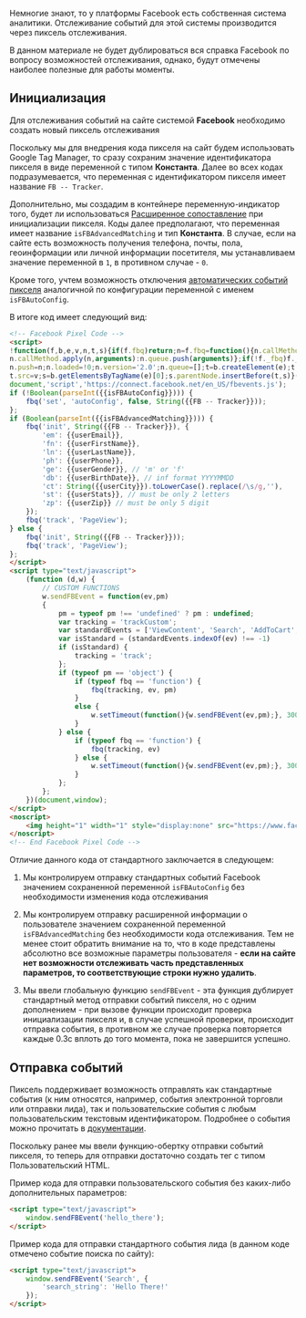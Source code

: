 Немногие знают, то у платформы Facebook есть собственная система аналитики. Отслеживание событий для этой системы производится через пиксель отслеживания. 

В данном материале не будет дублироваться вся справка Facebook по вопросу возможностей отслеживания, однако, будут отмечены наиболее полезные для работы моменты.


Инициализация
-------------


Для отслеживания событий на сайте системой **Facebook** необходимо создать новый пиксель отслеживания

Поскольку мы для внедрения кода пикселя на сайт будем использовать Google Tag Manager, то сразу сохраним значение идентификатора пикселя в виде переменной с типом **Константа**. Далее во всех кодах подразумевается, что переменная с идентификатором пикселя имеет название `FB -- Tracker`.

Дополнительно, мы создадим в контейнере переменную-индикатор того, будет ли использоваться [Расширенное сопоставление](https://developers.facebook.com/docs/facebook-pixel/pixel-with-ads/conversion-tracking#advanced_match) при инициализации пикселя. Коды далее предполагают, что переменная имеет название `isFBAdvancedMatching` и тип **Константа**. В случае, если на сайте есть возможность получения телефона, почты, пола, геоинформации или личной информации посетителя, мы устанавливаем значение переменной в `1`, в противном случае - `0`.

Кроме того, учтем возможность отключения [автоматических событий пикселя](https://developers.facebook.com/docs/facebook-pixel/api-reference#automatic-configuration) аналогичной по конфигурации переменной с именем `isFBAutoConfig`. 

В итоге код имеет следующий вид:

```html
<!-- Facebook Pixel Code -->
<script>
!function(f,b,e,v,n,t,s){if(f.fbq)return;n=f.fbq=function(){n.callMethod?
n.callMethod.apply(n,arguments):n.queue.push(arguments)};if(!f._fbq)f._fbq=n;
n.push=n;n.loaded=!0;n.version='2.0';n.queue=[];t=b.createElement(e);t.async=!0;
t.src=v;s=b.getElementsByTagName(e)[0];s.parentNode.insertBefore(t,s)}(window,
document,'script','https://connect.facebook.net/en_US/fbevents.js');
if (!Boolean(parseInt({{isFBAutoConfig}}))) {
	fbq('set', 'autoConfig', false, String({{FB -- Tracker}}));
};
if (Boolean(parseInt({{isFBAdvancedMatching}}))) {
	fbq('init', String({{FB -- Tracker}}), {
		'em': {{userEmail}},
		'fn': {{userFirstName}},
		'ln': {{userLastName}},
		'ph': {{userPhone}},
		'ge': {{userGender}}, // 'm' or 'f'
		'db': {{userBirthDate}}, // inf format YYYYMMDD
		'ct': String({{userCity}}).toLowerCase().replace(/\s/g,''),
		'st': {{userStats}}, // must be only 2 letters 
		'zp': {{userZip}} // must be only 5 digit
	});
	fbq('track', 'PageView');
} else {
	fbq('init', String({{FB -- Tracker}}));
	fbq('track', 'PageView');
};
</script>
<script type="text/javascript">
	(function (d,w) {
		// CUSTOM FUNCTIONS
		w.sendFBEvent = function(ev,pm)
		{
			pm = typeof pm !== 'undefined' ? pm : undefined;
			var tracking = 'trackCustom';
			var standardEvents = ['ViewContent', 'Search', 'AddToCart', 'AddToWishlist', 'InitiateCheckout', 'AddPaymentInfo', 'Purchase', 'Lead', 'CompleteRegistration'];
			var isStandard = (standardEvents.indexOf(ev) !== -1)
			if (isStandard) {
				tracking = 'track';
			};
			if (typeof pm == 'object') {
				if (typeof fbq == 'function') {
					fbq(tracking, ev, pm)
				}
				else {
					w.setTimeout(function(){w.sendFBEvent(ev,pm);}, 300);
				}
			} else {
				if (typeof fbq == 'function') {
					fbq(tracking, ev)
				} else {
					w.setTimeout(function(){w.sendFBEvent(ev,pm);}, 300);
				}
			};
		};
	})(document,window);
</script>
<noscript>
	<img height="1" width="1" style="display:none" src="https://www.facebook.com/tr?id={{FB -- Tracker}}&ev=PageView&noscript=1"/>
</noscript>
<!-- End Facebook Pixel Code -->
```

Отличие данного кода от стандартного заключается в следующем:

1.  Мы контролируем отправку стандартных событий Facebook значением сохраненной переменной `isFBAutoConfig` без необходимости изменения кода отслеживания

2.  Мы контролируем отправку расширенной информации о пользователе значением сохраненной переменной `isFBAdvancedMatching` без необходимости кода отслеживания. Тем не менее стоит обратить внимание на то, что в коде представлены абсолютно все возможные параметры пользователя - **если на сайте нет возможности отслеживать часть представленных параметров, то соответствующие строки нужно удалить**.

3.  Мы ввели глобальную функцию `sendFBEvent` - эта функция дублирует стандартный метод отправки событий пикселя, но с одним дополнением - при вызове функции происходит проверка инициализации пикселя и, в случае успешной проверки, происходит отправка события, в противном же случае проверка повторяется каждые 0.3с вплоть до того момента, пока не завершится успешно.


Отправка событий
----------------

Пиксель поддерживает возможность отправлять как стандартные события (к ним относятся, например, события электронной торговли или отправки лида), так и пользовательские события с любым пользовательским текстовым идентификатором. Подробнее о события можно прочитать в [документации](https://developers.facebook.com/docs/facebook-pixel/api-reference#events).

Поскольку ранее мы ввели функцию-обертку отправки событий пикселя, то теперь для отправки достаточно создать тег с типом Пользовательский HTML.

Пример кода для отправки пользовательского события без каких-либо дополнительных параметров:

```html
<script type="text/javascript">
    window.sendFBEvent('hello_there');
</script>
```

Пример кода для отправки стандартного события лида (в данном коде отмечено событие поиска по сайту):

```html
<script type="text/javascript">
    window.sendFBEvent('Search', {
    	'search_string': 'Hello There!'
    });
</script>
```

